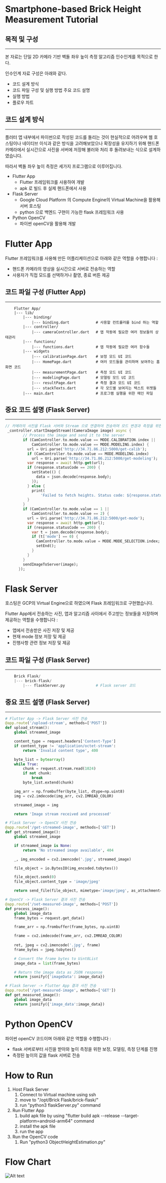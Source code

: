 # Smartphone-based Brick Height Measurement Tutorial

## 목적 및 구성
---
본 자료는 단일 2D 카메라 기반 벽돌 좌우 높이 측정 알고리즘 인수인계를 목적으로 한다.

인수인계 자료 구성은 아래와 같다.
- 코드 설계 방식
- 코드 파일 구성 및 실행 방법 주요 코드 설명
- 실행 방법
- 플로우 차트

## 코드 설계 방식
---
플러터 앱 내부에서 파이썬으로 작성된 코드를 돌리는 것이 현실적으로 어려우며 웹 호스팅이나 네이티브 이식과 같은 방식을 고려해보았으나 확장성을 유지하기 위해 핸드폰 카메라에서 실시간으로 사진을 서버에 저장해 불러와 처리 후 돌려보내는 식으로 설계하였습니다.

따라서 벽돌 좌우 높이 측정은 세가지 프로그램으로 이루어집니다.
- Flutter App 
    - Flutter 프레임워크를 사용하여 개발 
    - apk 로 빌드 후 실제 핸드폰에서 사용 
- Flask Server
    - Google Cloud Platform 의 Compute Engine의 Virtual Machine을 활용해 서버 호스팅 
    - python 으로 백엔드 구현이 가능한 flask 프레임워크 사용
- Python OpenCV
    - 파이썬 openCV을 활용해 개발

# Flutter App
Flutter 프레임워크를 사용해 만든 어플리케이션으로 아래와 같은 역할을 수행합니다 : 
- 핸드폰 카메라의 영상을 실시간으로 서버로 전송하는 역할
- 사용자가 직접 모드를 선택하거나 촬영, 종료 버튼 제공

## 코드 파일 구성 (Flutter App)
---
```
    Flutter App/
    |--- lib/
        |--- binding/
            |--- binding.dart            # 사용할 컨트롤러를 bind 하는 역할
        |--- controller/
            |--- cameraController.dart   # 앱 작동에 필요한 여러 정보들의 상태관리
        |--- functions/         
            |--- functions.dart          # 앱 작동에 필요한 여러 함수들
        |--- widgets            
            |--- calibrationPage.dart    # 보정 모드 UI 코드
            |--- HomePage.dart           # 여러 모드들을 관리하며 보여주는 홈 화면 코드
            |--- measurementPage.dart    # 측정 모드 UI 코드
            |--- modelingPage.dart       # 모델링 모드 UI 코드
            |--- resultPage.dart         # 측정 결과 모드 UI 코드
            |--- stackTexts.dart         # 각 모드별 보여지는 텍스트 위젯들
        |--- main.dart                   # 프로그램 실행을 위한 메인 파일
```

## 중요 코드 설명 (Flask Server)
---
```Dart
// 카메라의 사진을 Flask 서버와 Stream 으로 연결하여 전송하며 모드 변경과 측정을 위한 정보들을 받아오는 코드이다.
 _controller.startImageStream((CameraImage image) async {
        // Process the image and send it to the server
        if (CamController.to.mode.value == MODE.CALIBRATION.index ||
            CamController.to.mode.value == MODE.MODELING.index) {
          url = Uri.parse('http://34.71.86.212:5000/get-calib');
          if (CamController.to.mode.value == MODE.MODELING.index)
            url = Uri.parse('http://34.71.86.212:5000/get-modeling');
          var response = await http.get(url);
          if (response.statusCode == 200) {
            setState(() {
              data = json.decode(response.body);
            });
          } else {
            print(
                'Failed to fetch heights. Status code: ${response.statusCode}');
          }
        }
        if (CamController.to.mode.value == 1 ||
            CamController.to.mode.value == 2) {
          url = Uri.parse('http://34.71.86.212:5000/get-mode');
          var response = await http.get(url);
          if (response.statusCode == 200) {
            var t = json.decode(response.body);
            if (t['mode'] == 0) {
              CamController.to.mode.value = MODE.MODE_SELECTION.index;
              setEnd();
            }
          }
        }
        sendImageToServer(image);
      });
```


# Flask Server
호스팅은 GCP의 Virtual Engine으로 하였으며 Flask 프레임워크로 구현했습니다.

Flutter App에서 전송하는 사진, 앱과 알고리즘 사이에서 주고받는 정보들을 저장하며 제공하는 역할을 수행합니다 : 
- 앱에서 전송받은 사진 저장 및 제공
- 현재 mode 정보 저장 및 제공
- 진행사항 관련 정보 저장 및 제공

## 코드 파일 구성 (Flask Server)
---
```python
    Brick Flask/
    |--- brick-flask/
        |--- flaskServer.py              # Flask server 코드 
```

## 중요 코드 설명 (Flask Server)
---
```python
# Flutter App -> Flask Server 사진 전송
@app.route('/upload-stream', methods=['POST'])
def upload_stream():
    global streamed_image

    content_type = request.headers['Content-Type']
    if content_type != 'application/octet-stream':
        return 'Invalid content type', 400

    byte_list = bytearray()
    while True:
        chunk = request.stream.read(1024)
        if not chunk:
            break
        byte_list.extend(chunk)

    img_arr = np.frombuffer(byte_list, dtype=np.uint8)
    img = cv2.imdecode(img_arr, cv2.IMREAD_COLOR)

    streamed_image = img

    return 'Image stream received and processed'

# Flask Server -> OpenCV 사진 전송
@app.route('/get-streamed-image', methods=['GET'])
def get_streamed_image():
    global streamed_image

    if streamed_image is None:
        return 'No streamed image available', 404

    _, img_encoded = cv2.imencode('.jpg', streamed_image)

    file_object = io.BytesIO(img_encoded.tobytes())

    file_object.seek(0)
    file_object.content_type = 'image/jpeg'

    return send_file(file_object, mimetype='image/jpeg', as_attachment=True, download_name="streamed_image.jpg")

# OpenCV -> Flask Server 결과 사진 전송
@app.route('/set-measured-image', methods=['POST'])
def process_image():
    global image_data
    frame_bytes = request.get_data()

    frame_arr = np.frombuffer(frame_bytes, np.uint8)

    frame = cv2.imdecode(frame_arr, cv2.IMREAD_COLOR)
    
    ret, jpeg = cv2.imencode('.jpg', frame)
    frame_bytes = jpeg.tobytes()

    # Convert the frame bytes to Uint8List
    image_data = list(frame_bytes)

    # Return the image data as JSON response
    return jsonify({'imageData': image_data})

# Flask Server -> Flutter App 결과 사진 전송
@app.route('/get-measured-image', methods=['GET'])
def get_measured_image():
    global image_data
    return jsonify({'image_data':image_data})
```

# Python OpenCV
파이썬 openCV 코드이며 아래와 같은 역할을 수행합니다 : 
- flask 서버로부터 사진을 받아와 높이 측정을 위한 보정, 모델링, 측정 단계를 진행
- 측정된 높이의 값을 flask 서버로 전송 

# How to Run
1. Host Flask Server 
    1. Connect to Virtual machine using ssh
    2. move to "/opt/Brick Flask/brick-flask/"
    3. run "python3 flaskServer.py" command
2. Run Flutter App
    1. build apk file by using "flutter build apk --release --target-platform=android-arm64" command
    2. install the apk file
    3. run the app
3. Run the OpenCV code
    1. Run "python3 ObjectHeightEstimation.py"

# Flow Chart
![Alt text](image-1.png)